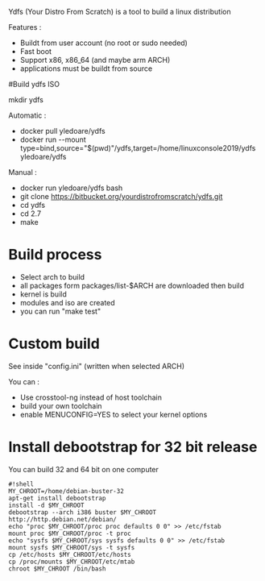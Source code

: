 Ydfs (Your Distro From Scratch) is a tool to build a linux distribution 

Features :

* Buildt from user account (no root or sudo needed)
* Fast boot
* Support x86, x86_64 (and maybe arm ARCH)
* applications must be buildt from source

#Build ydfs ISO

mkdir ydfs

Automatic :

* docker pull yledoare/ydfs
* docker run --mount type=bind,source="$(pwd)"/ydfs,target=/home/linuxconsole2019/ydfs  yledoare/ydfs

Manual :

* docker run yledoare/ydfs bash
* git clone https://bitbucket.org/yourdistrofromscratch/ydfs.git
* cd ydfs
* cd 2.7
* make 


# Build process 
* Select arch to build
* all packages form packages/list-$ARCH are downloaded then build
* kernel is build
* modules and iso are created
* you can run "make test"

# Custom build

See inside "config.ini" (written when selected ARCH)

You can :

  * Use crosstool-ng instead of host toolchain
  * build your own toolchain
  * enable MENUCONFIG=YES to select your kernel options

# Install debootstrap for 32 bit release 
You can build 32 and 64 bit on one computer

```
#!shell
MY_CHROOT=/home/debian-buster-32
apt-get install debootstrap
install -d $MY_CHROOT
debootstrap --arch i386 buster $MY_CHROOT http://http.debian.net/debian/
echo "proc $MY_CHROOT/proc proc defaults 0 0" >> /etc/fstab
mount proc $MY_CHROOT/proc -t proc
echo "sysfs $MY_CHROOT/sys sysfs defaults 0 0" >> /etc/fstab
mount sysfs $MY_CHROOT/sys -t sysfs
cp /etc/hosts $MY_CHROOT/etc/hosts
cp /proc/mounts $MY_CHROOT/etc/mtab
chroot $MY_CHROOT /bin/bash
```
